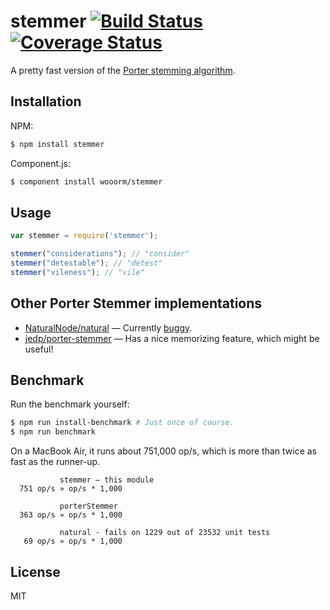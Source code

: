 # stemmer [![Build Status](https://travis-ci.org/wooorm/stemmer.svg?branch=master)](https://travis-ci.org/wooorm/stemmer) [![Coverage Status](https://img.shields.io/coveralls/wooorm/stemmer.svg)](https://coveralls.io/r/wooorm/stemmer?branch=master)

A pretty fast version of the [Porter stemming algorithm](http://tartarus.org/martin/PorterStemmer/).

## Installation

NPM:
```sh
$ npm install stemmer
```

Component.js:
```sh
$ component install wooorm/stemmer
```

## Usage

```js
var stemmer = require('stemmer');

stemmer("considerations"); // "consider"
stemmer("detestable"); // "detest"
stemmer("vileness"); // "vile"
```

## Other Porter Stemmer implementations

- [NaturalNode/natural](https://github.com/NaturalNode/natural) — Currently [buggy](https://github.com/NaturalNode/natural/issues/167).
- [jedp/porter-stemmer](https://github.com/jedp/porter-stemmer) — Has a nice memorizing feature, which might be useful!

## Benchmark

Run the benchmark yourself:

```sh
$ npm run install-benchmark # Just once of course.
$ npm run benchmark
```

On a MacBook Air, it runs about 751,000 op/s, which is more than twice as fast as the runner-up.

```
           stemmer — this module
  751 op/s » op/s * 1,000

           porterStemmer
  363 op/s » op/s * 1,000

           natural - fails on 1229 out of 23532 unit tests
   69 op/s » op/s * 1,000
```

## License

  MIT
